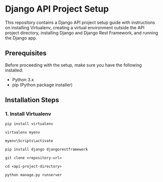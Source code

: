 # Django API Project Setup

This repository contains a Django API project setup guide with instructions on installing Virtualenv, creating a virtual environment outside the API project directory, installing Django and Django Rest Framework, and running the Django app.

## Prerequisites

Before proceeding with the setup, make sure you have the following installed:

- Python 3.x
- pip (Python package installer)

## Installation Steps

### 1. Install Virtualenv

```
pip install virtualenv

virtualenv myenv

myenv\Scripts\activate

pip install django djangorestframework

git clone <repository-url>

cd <api-project-directory>

python manage.py runserver
